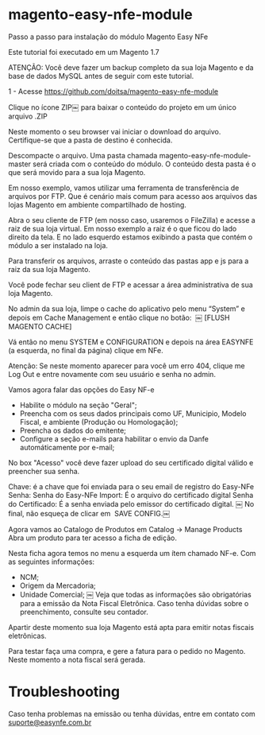 magento-easy-nfe-module
=======================

Passo a passo para instalação do módulo Magento Easy NFe

Este tutorial foi executado em um Magento 1.7

ATENÇÃO: Você deve fazer um backup completo da sua loja Magento e da base de dados MySQL antes de seguir com este tutorial.

1 - Acesse https://github.com/doitsa/magento-easy-nfe-module

Clique no ícone ZIP￼  para baixar o conteúdo do projeto em um único arquivo .ZIP

Neste momento o seu browser vai iniciar o download do arquivo. Certifique-se que a pasta de destino é conhecida.

Descompacte o arquivo. Uma pasta chamada magento-easy-nfe-module-master será criada com o conteúdo do módulo. O conteúdo desta pasta é o que será movido para a sua loja Magento.

Em nosso exemplo, vamos utilizar uma ferramenta de transferência de arquivos por FTP. Que é cenário mais comum para acesso aos arquivos das lojas Magento em ambiente compartilhado de hosting.

Abra o seu cliente de FTP (em nosso caso, usaremos o FileZilla) e acesse a raiz de sua loja virtual. Em nosso exemplo a raiz é o que ficou do lado direito da tela.
E no lado esquerdo estamos exibindo a pasta que contém o módulo a ser instalado na loja.

Para transferir os arquivos, arraste o conteúdo das pastas app e js para a raiz da sua loja Magento.

Você pode fechar seu client de FTP e acessar a área administrativa de sua loja Magento.

No admin da sua loja, limpe o cache do aplicativo pelo menu “System” e depois em Cache Management e então clique no botão:  ￼
[FLUSH MAGENTO CACHE]

Vá então no menu SYSTEM e CONFIGURATION e depois na área EASYNFE (a esquerda, no final da página) clique em NFe.

Atenção: Se neste momento aparecer para você um erro 404, clique me Log Out e entre novamente com seu usuário e senha no admin.


Vamos agora falar das opções do Easy NF-e

- Habilite o módulo na seção  "Geral";
- Preencha com os seus dados principais como UF, Municipio, Modelo Fiscal, e ambiente (Produção ou Homologação);
- Preencha os dados do emitente;
- Configure a seção e-mails para habilitar o envio da Danfe automáticamente por e-mail; 

No box "Acesso" você deve fazer upload do seu certificado digital válido e preencher sua senha.

Chave:  é a chave que foi enviada para o seu email de registro do Easy-NFe
Senha: Senha do Easy-NFe
Import: É o arquivo do certificado digital
Senha do Certificado: É a senha enviada pelo emissor do certificado digital.
￼
No final, não esqueça de clicar em  SAVE CONFIG.￼

Agora vamos ao Catalogo de Produtos em Catalog -> Manage Products
Abra um produto para ter acesso a ficha de edição.

Nesta ficha agora temos no menu a esquerda um ítem chamado NF-e.
Com as seguintes informações:
- NCM;
- Origem da Mercadoria;
- Unidade Comercial;
￼
Veja que todas as informações são obrigatórias para a emissão da Nota Fiscal Eletrônica.
Caso tenha dúvidas sobre o preenchimento, consulte seu contador.

Apartir deste momento sua loja Magento está apta para emitir notas fiscais eletrônicas.

Para testar faça uma compra, e gere a fatura para o pedido no Magento. Neste momento a nota fiscal será gerada.


Troubleshooting
=======================
Caso tenha problemas na emissão ou tenha dúvidas, entre em contato com suporte@easynfe.com.br

